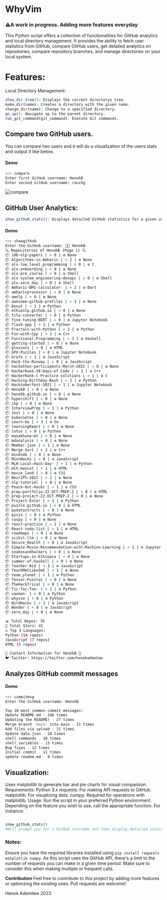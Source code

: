 <p align="center">
<h1>WhyVim</h1>
<h3>⚠️A work in progress. Adding more features everyday</h3>
</p>


This Python script offers a collection of functionalities for GitHub analytics and local directory management. It provides the ability to fetch user statistics from GitHub, compare GitHub users, get detailed analytics on repositories, compare repository branches, and manage directories on your local system.



# Features:
Local Directory Management:
```bash
show_dir_tree(): Displays the current directorys tree.
make_dir(name): Creates a directory with the given name.
change_dir(name): Change to a specified directory.
go_up(): Navigate up to the parent directory.
run_git_command(git_command): Execute Git commands.
```

## Compare two GitHub users.

You can compare two users and it will do a visualization of the users stats and output it like below.

#### Demo

```bash
>>> compare
Enter first GitHub username: HenokB
Enter second GitHub username: rauchg
```

![compare](https://github.com/HenokB/whyvim/assets/46082799/cf8e9b34-1f0a-4c8b-ab0f-5a4e075dc58c)


## GitHub User Analytics:
```bash
show_github_stats(): Displays detailed GitHub statistics for a given username. This includes repositories, stars, top languages, and contact information.
```
#### Demo
```bash
>>> showgithub
Enter the GitHub username: 🧑‍💻 HenokB
🔍 Repositories of HenokB (Page 1) 🔍
📦 100-nlp-papers | ⭐ 0 | ⚙️ None
📦 Algorithms-in-Amharic | ⭐ 2 | ⚙️ None
📦 alx-low_level_programming | ⭐ 0 | ⚙️ C
📦 alx-onboarding | ⭐ 0 | ⚙️ None
📦 alx-pre_course | ⭐ 0 | ⚙️ Shell
📦 alx-system_engineering-devops | ⭐ 0 | ⚙️ Shell
📦 alx-zero_day | ⭐ 0 | ⚙️ Shell
📦 Amharic-BMI-calculator- | ⭐ 2 | ⚙️ Dart
📦 amharicprocessor | ⭐ 0 | ⚙️ None
📦 amnlp | ⭐ 0 | ⚙️ None
📦 awesome-github-profiles | ⭐ 1 | ⚙️ None
📦 Donut | ⭐ 1 | ⚙️ Python
📦 ethionlp.github.io | ⭐ 0 | ⚙️ None
📦 file-converter | ⭐ 0 | ⚙️ Python
📦 fine-tuning-BERT | ⭐ 0 | ⚙️ Jupyter Notebook
📦 flask-app | ⭐ 1 | ⚙️ Python
📦 Fractals-with-Python | ⭐ 1 | ⚙️ Python
📦 Fun-with-Cpp | ⭐ 1 | ⚙️ C++
📦 Functional-Programming | ⭐ 1 | ⚙️ Haskell
📦 getting-started | ⭐ 0 | ⚙️ None
📦 glossary | ⭐ 0 | ⚙️ HTML
📦 GPU-Puzzles | ⭐ 0 | ⚙️ Jupyter Notebook
📦 Grafo | ⭐ 1 | ⚙️ JavaScript
📦 Hack-the-Runway | ⭐ 0 | ⚙️ JavaScript
📦 hackathon-participants-March-2022 | ⭐ 0 | ⚙️ None
📦 HackerRank-30-Days-of-Code | ⭐ 1 | ⚙️ C++
📦 HackerRank-C-Practice-solutions | ⭐ 1 | ⚙️ C
📦 Hacking-Birthday-Bash | ⭐ 1 | ⚙️ Python
📦 Hacktoberfest-2021 | ⭐ 1 | ⚙️ Jupyter Notebook
📦 HenokB | ⭐ 0 | ⚙️ None
📦 henokb.github.io | ⭐ 0 | ⚙️ None
📦 hypershift | ⭐ 0 | ⚙️ None
📦 ihp | ⭐ 0 | ⚙️ None
📦 InterviewPrep | ⭐ 1 | ⚙️ Python
📦 Jest | ⭐ 0 | ⚙️ None
📦 kubernetes | ⭐ 0 | ⚙️ None
📦 Learn-Go | ⭐ 3 | ⚙️ Go
📦 learningReact | ⭐ 0 | ⚙️ None
📦 lotus | ⭐ 0 | ⚙️ Python
📦 masakhane-mt | ⭐ 0 | ⚙️ None
📦 mdanalysis | ⭐ 0 | ⚙️ None
📦 Member.json | ⭐ 1 | ⚙️ None
📦 Merge-Sort | ⭐ 2 | ⚙️ C++
📦 mindsdb | ⭐ 0 | ⚙️ None
📦 MinnHacks | ⭐ 0 | ⚙️ JavaScript
📦 MLH-Local-Hack-Day- | ⭐ 1 | ⚙️ Python
📦 mlh-mascot | ⭐ 1 | ⚙️ HTML
📦 movie_land | ⭐ 0 | ⚙️ CSS
📦 NeurIPS-2022 | ⭐ 1 | ⚙️ None
📦 nlp-tutorial | ⭐ 0 | ⚙️ None
📦 Peace-Out-Hacks | ⭐ 1 | ⚙️ CSS
📦 prep-portfolio-22.OCT.PREP.2 | ⭐ 0 | ⚙️ HTML
📦 prep-project-22.OCT.PREP.2 | ⭐ 0 | ⚙️ None
📦 Project-Euler | ⭐ 1 | ⚙️ Python
📦 puzzle.github.io | ⭐ 0 | ⚙️ HTML
📦 pydatastructs | ⭐ 0 | ⚙️ None
📦 pysis | ⭐ 0 | ⚙️ Python
📦 raspy | ⭐ 0 | ⚙️ None
📦 react-practice | ⭐ 1 | ⚙️ None
📦 React-todo-list | ⭐ 1 | ⚙️ HTML
📦 roadmaps | ⭐ 0 | ⚙️ None
📦 scikit-llm | ⭐ 0 | ⚙️ None
📦 Secure_Health | ⭐ 0 | ⚙️ JavaScript
📦 Simple-Movie-Recommendation-with-Machine-Learning | ⭐ 1 | ⚙️ Jupyter Notebook
📦 snakesandhackers | ⭐ 0 | ⚙️ None
📦 Startups-in-Ethiopia | ⭐ 4 | ⚙️ None
📦 summer-of-haskell | ⭐ 0 | ⚙️ None
📦 Teacher-Aid | ⭐ 3 | ⚙️ JavaScript
📦 TeachMeCLikeIm5 | ⭐ 1 | ⚙️ None
📦 team_planet | ⭐ 1 | ⚙️ Python
📦 Tensor-Puzzles | ⭐ 0 | ⚙️ None
📦 TheHackTrical | ⭐ 0 | ⚙️ None
📦 Tic-Tac-Toe- | ⭐ 1 | ⚙️ Python
📦 vaxman- | ⭐ 0 | ⚙️ Python
📦 whyvim | ⭐ 0 | ⚙️ Python
📦 WildHacks | ⭐ 1 | ⚙️ JavaScript
📦 Wonder | ⭐ 0 | ⚙️ JavaScript
📦 zero_day | ⭐ 0 | ⚙️ None

📊 Total Repos: 78
🌟 Total Stars: 41
🔝 Top 3 Languages:
Python (14 repos)
JavaScript (7 repos)
HTML (5 repos)

💼 Contact Information for HenokB 💼
🐦 Twitter: https://twitter.com/henokademtew
```

## Analyzes GitHub commit messages

#### Demo

```bash
>>> commitmsg
Enter the GitHub username: HenokB

Top 10 most common commit messages:
Update README.md - 146 times
Updating the README! - 27 times
Merge branch 'main' into main - 21 times
Add files via upload - 21 times
Update data.json - 18 times
shell commands - 16 times
shell variables - 13 times
Bug fixes - 12 times
Initial commit - 11 times
update readme.md - 9 times
```

## Visualization:
Uses matplotlib to generate bar and pie charts for visual comparison.
Requirements:
Python 3.x
requests: For making API requests to GitHub.
matplotlib: For visualizing data.
numpy: Required for operations with matplotlib.
Usage:
Run the script in your preferred Python environment. Depending on the feature you wish to use, call the appropriate function. For instance:

```python

show_github_stats()
#Will prompt you for a GitHub username and then display detailed statistics about the user.
```
### Notes:
Ensure you have the required libraries installed using ```pip install requests matplotlib numpy```.
As this script uses the GitHub API, there's a limit to the number of requests you can make in a given time period. Make sure to consider this when making multiple or frequent calls.


**Contribution**
Feel free to contribute to this project by adding more features or optimizing the existing ones. Pull requests are welcome!

Henok Ademtew 2023
